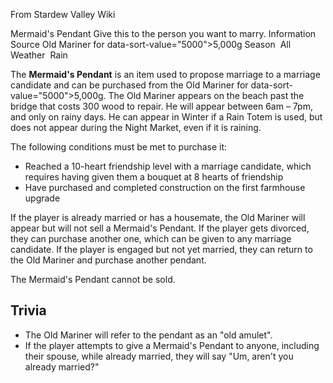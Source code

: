 From Stardew Valley Wiki

Mermaid's Pendant Give this to the person you want to marry. Information Source Old Mariner for data-sort-value="5000"&gt;5,000g Season  All Weather  Rain

The **Mermaid's Pendant** is an item used to propose marriage to a marriage candidate and can be purchased from the Old Mariner for data-sort-value="5000"&gt;5,000g. The Old Mariner appears on the beach past the bridge that costs 300 wood to repair. He will appear between 6am – 7pm, and only on rainy days. He can appear in Winter if a Rain Totem is used, but does not appear during the Night Market, even if it is raining.

The following conditions must be met to purchase it:

- Reached a 10-heart friendship level with a marriage candidate, which requires having given them a bouquet at 8 hearts of friendship
- Have purchased and completed construction on the first farmhouse upgrade

If the player is already married or has a housemate, the Old Mariner will appear but will not sell a Mermaid's Pendant. If the player gets divorced, they can purchase another one, which can be given to any marriage candidate. If the player is engaged but not yet married, they can return to the Old Mariner and purchase another pendant.

The Mermaid's Pendant cannot be sold.

## Trivia

- The Old Mariner will refer to the pendant as an "old amulet".
- If the player attempts to give a Mermaid's Pendant to anyone, including their spouse, while already married, they will say "Um, aren't you already married?"